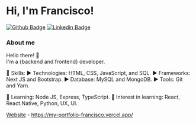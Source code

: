 # Hi, I'm Francisco! 

[![Github Badge](https://img.shields.io/badge/-Github-000?style=flat-square&logo=Github&logoColor=white&link=https://github.com/fagnerpsantos)](https://github.com/asqgk)
[![Linkedin Badge](https://img.shields.io/badge/-LinkedIn-blue?style=flat-square&logo=Linkedin&logoColor=white&link=https://www.linkedin.com/in/francisco-nedir-dos-passos-95b6a217a/)](https://www.linkedin.com/in/francisco-nedir-dos-passos-95b6a217a/)

### About me
Hello there! :wave: <br>
I'm a {backend and frontend} developer.

💬 Skills:
   ▶️ Technologies: HTML, CSS, JavaScript, and SQL.
   ▶️ Frameworks: Next JS and Bootstrap.
   ▶️ Database: MySQL and MongoDB.
   ▶️ Tools: Git and Yarn.

💬 Learning: Node JS, Express, TypeScript.
💬 Interest in learning: React, React.Native, Python, UX, UI.

[Website](#) - https://my-portfolio-francisco.vercel.app/ <br>




